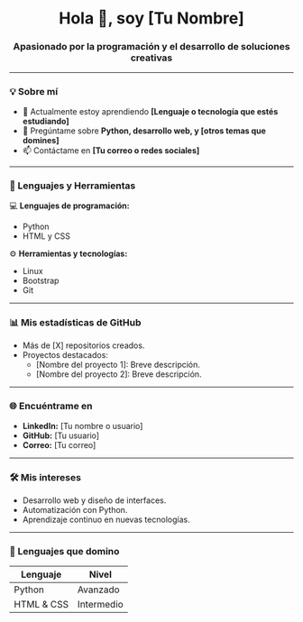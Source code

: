 <h1 align="center">Hola 👋, soy [Tu Nombre]</h1>
<h3 align="center">Apasionado por la programación y el desarrollo de soluciones creativas</h3>

---

### 💡 Sobre mí

- 🌱 Actualmente estoy aprendiendo **[Lenguaje o tecnología que estés estudiando]**  
- 💬 Pregúntame sobre **Python, desarrollo web, y [otros temas que domines]**  
- 📫 Contáctame en **[Tu correo o redes sociales]**  

---

### 🚀 Lenguajes y Herramientas

💻 **Lenguajes de programación:**
- Python
- HTML y CSS  

⚙️ **Herramientas y tecnologías:**
- Linux  
- Bootstrap  
- Git  

---

### 📊 Mis estadísticas de GitHub

- Más de [X] repositorios creados.  
- Proyectos destacados:  
  - [Nombre del proyecto 1]: Breve descripción.  
  - [Nombre del proyecto 2]: Breve descripción.  

---

### 🌐 Encuéntrame en

- **LinkedIn:** [Tu nombre o usuario]  
- **GitHub:** [Tu usuario]  
- **Correo:** [Tu correo]  

---

### 🛠️ Mis intereses

- Desarrollo web y diseño de interfaces.  
- Automatización con Python.  
- Aprendizaje continuo en nuevas tecnologías.  

---

### 💬 Lenguajes que domino

| Lenguaje       | Nivel    |
|----------------|----------|
| Python         | Avanzado 
| HTML & CSS     | Intermedio |

